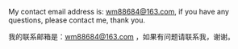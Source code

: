 My contact email address is: wm88684@163.com, if you have any questions, please contact me, thank you.

我的联系邮箱是：wm88684@163.com ，如果有问题请联系我，谢谢。
